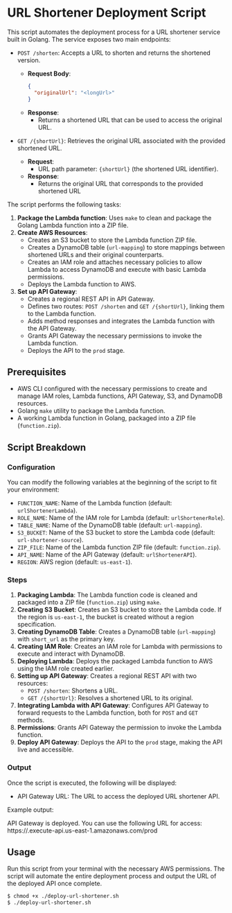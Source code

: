 # URL Shortener Deployment Script

This script automates the deployment process for a URL shortener service built in Golang. The service exposes two main endpoints:

- `POST /shorten`: Accepts a URL to shorten and returns the shortened version.
  - **Request Body**:
    ```json
    {
      "originalUrl": "<longUrl>"
    }
    ```
  - **Response**:
    - Returns a shortened URL that can be used to access the original URL.

- `GET /{shortUrl}`: Retrieves the original URL associated with the provided shortened URL.
  - **Request**:
    - URL path parameter: `{shortUrl}` (the shortened URL identifier).
  - **Response**:
    - Returns the original URL that corresponds to the provided shortened URL

The script performs the following tasks:

1. **Package the Lambda function**: Uses `make` to clean and package the Golang Lambda function into a ZIP file.
2. **Create AWS Resources**:
   - Creates an S3 bucket to store the Lambda function ZIP file.
   - Creates a DynamoDB table (`url-mapping`) to store mappings between shortened URLs and their original counterparts.
   - Creates an IAM role and attaches necessary policies to allow Lambda to access DynamoDB and execute with basic Lambda permissions.
   - Deploys the Lambda function to AWS.
3. **Set up API Gateway**:
   - Creates a regional REST API in API Gateway.
   - Defines two routes: `POST /shorten` and `GET /{shortUrl}`, linking them to the Lambda function.
   - Adds method responses and integrates the Lambda function with the API Gateway.
   - Grants API Gateway the necessary permissions to invoke the Lambda function.
   - Deploys the API to the `prod` stage.

## Prerequisites

- AWS CLI configured with the necessary permissions to create and manage IAM roles, Lambda functions, API Gateway, S3, and DynamoDB resources.
- Golang `make` utility to package the Lambda function.
- A working Lambda function in Golang, packaged into a ZIP file (`function.zip`).

## Script Breakdown

### Configuration
You can modify the following variables at the beginning of the script to fit your environment:
- `FUNCTION_NAME`: Name of the Lambda function (default: `urlShortenerLambda`).
- `ROLE_NAME`: Name of the IAM role for Lambda (default: `urlShortenerRole`).
- `TABLE_NAME`: Name of the DynamoDB table (default: `url-mapping`).
- `S3_BUCKET`: Name of the S3 bucket to store the Lambda code (default: `url-shortener-source`).
- `ZIP_FILE`: Name of the Lambda function ZIP file (default: `function.zip`).
- `API_NAME`: Name of the API Gateway (default: `urlShortenerAPI`).
- `REGION`: AWS region (default: `us-east-1`).

### Steps

1. **Packaging Lambda**: The Lambda function code is cleaned and packaged into a ZIP file (`function.zip`) using `make`.
2. **Creating S3 Bucket**: Creates an S3 bucket to store the Lambda code. If the region is `us-east-1`, the bucket is created without a region specification.
3. **Creating DynamoDB Table**: Creates a DynamoDB table (`url-mapping`) with `short_url` as the primary key.
4. **Creating IAM Role**: Creates an IAM role for Lambda with permissions to execute and interact with DynamoDB.
5. **Deploying Lambda**: Deploys the packaged Lambda function to AWS using the IAM role created earlier.
6. **Setting up API Gateway**: Creates a regional REST API with two resources:
   - `POST /shorten`: Shortens a URL.
   - `GET /{shortUrl}`: Resolves a shortened URL to its original.
7. **Integrating Lambda with API Gateway**: Configures API Gateway to forward requests to the Lambda function, both for `POST` and `GET` methods.
8. **Permissions**: Grants API Gateway the permission to invoke the Lambda function.
9. **Deploy API Gateway**: Deploys the API to the `prod` stage, making the API live and accessible.

### Output
Once the script is executed, the following will be displayed:
- API Gateway URL: The URL to access the deployed URL shortener API.

Example output:

API Gateway is deployed. You can use the following URL for access: https://<api-id>.execute-api.us-east-1.amazonaws.com/prod

## Usage

Run this script from your terminal with the necessary AWS permissions. The script will automate the entire deployment process and output the URL of the deployed API once complete.

```bash
$ chmod +x ./deploy-url-shortener.sh
$ ./deploy-url-shortener.sh